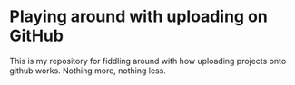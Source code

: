 # Playing around with uploading on GitHub
This is my repository for fiddling around with how uploading projects onto github works. Nothing more, nothing less.
